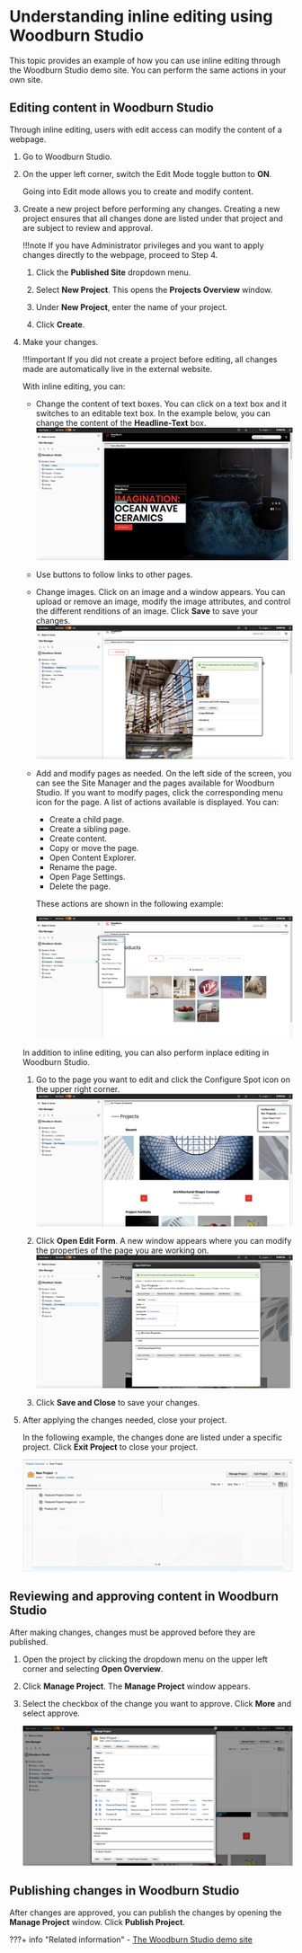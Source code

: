 # Understanding inline editing using Woodburn Studio

This topic provides an example of how you can use inline editing through the Woodburn Studio demo site. You can perform the same actions in your own site. 

## Editing content in Woodburn Studio
Through inline editing, users with edit access can modify the content of a webpage.

1. Go to Woodburn Studio.

2. On the upper left corner, switch the Edit Mode toggle button to **ON**. 

    Going into Edit mode allows you to create and modify content.

3. Create a new project before performing any changes. Creating a new project ensures that all changes done are listed under that project and are subject to review and approval. 

    !!!note
        If you have Administrator privileges and you want to apply changes directly to the webpage, proceed to Step 4.

    1. Click the **Published Site** dropdown menu.

    2. Select **New Project**.
        This opens the **Projects Overview** window. 

    3. Under **New Project**, enter the name of your project.

    4. Click **Create**. 

4. Make your changes.
    
    !!!important
        If you did not create a project before editing, all changes made are automatically live in the external website. 

    With inline editing, you can:

    - Change the content of text boxes. You can click on a text box and it switches to an editable text box. In the example below, you can change the content of the **Headline-Text** box.
        ![Modifying text in Woodburn Studio](../../../images/woodburn_studio_sample.png)

    - Use buttons to follow links to other pages. 

    - Change images. Click on an image and a window appears. You can upload or remove an image, modify the image attributes, and control the different renditions of an image. Click **Save** to save your changes.
        ![Uploading a new image in Woodburn Studio](../../../images/woodburn_studio_upload.png)

    - Add and modify pages as needed. On the left side of the screen, you can see the Site Manager and the pages available for Woodburn Studio. If you want to modify pages, click the corresponding menu icon for the page. A list of actions available is displayed. You can:
        - Create a child page.
        - Create a sibling page.
        - Create content.
        - Copy or move the page.
        - Open Content Explorer.
        - Rename the page.
        - Open Page Settings.
        - Delete the page. 

        These actions are shown in the following example:

        ![Modifying pages in Woodburn Studio](../../../images/woodburn_modify_page.png)

    In addition to inline editing, you can also perform inplace editing in Woodburn Studio. 
    
    1. Go to the page you want to edit and click the Configure Spot icon on the upper right corner. 
        ![Configure Spot icon](../../../images/woodburn_studio_configure_spot.png)

    2. Click **Open Edit Form**. A new window appears where you can modify the properties of the page you are working on. 
        ![Open Edit Form](../../../images/woodburn_studio_open_edit_form.png)

    3. Click **Save and Close** to save your changes. 


5. After applying the changes needed, close your project. 

    In the following example, the changes done are listed under a specific project. Click **Exit Project** to close your project. 

    ![Project changes in Woodburn Studio](../../../images/woodburn_project_overview.png)

## Reviewing and approving content in Woodburn Studio
After making changes, changes must be approved before they are published.

1. Open the project by clicking the dropdown menu on the upper left corner and selecting **Open Overview**.

2. Click **Manage Project**. The **Manage Project** window appears.

3. Select the checkbox of the change you want to approve. Click **More** and select approve.

    ![Approving changes in Woodburn](../../../images/woodburn_manage_project.png)

## Publishing changes in Woodburn Studio
After changes are approved, you can publish the changes by opening the **Manage Project** window. Click **Publish Project**. 

???+ info "Related information"
    - [The Woodburn Studio demo site](../../../build_sites/woodburn_studio/index.md)
    

    
